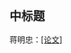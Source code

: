 
## 中标题

 

蒋明忠：[[论文]](https://github.com/user-attachments/files/20104837/Efficient.Test-Time.Adaptation.of.Vision-Language.Models.pdf)
